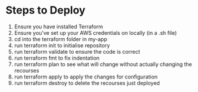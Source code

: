 # Steps to Deploy 

1. Ensure you have installed Terraform
2. Ensure you've set up your AWS credentials on locally (in a .sh file)
3. cd into the terraform folder in my-app
4. run terraform init to initialise repository 
5. run terraform validate to ensure the code is correct
6. run terraform fmt to fix indentation 
7. run terraform plan to see what will change without actually changing the recourses
8. run terraform apply to apply the changes for configuration 
9. run terraform destroy to delete the recourses just deployed
